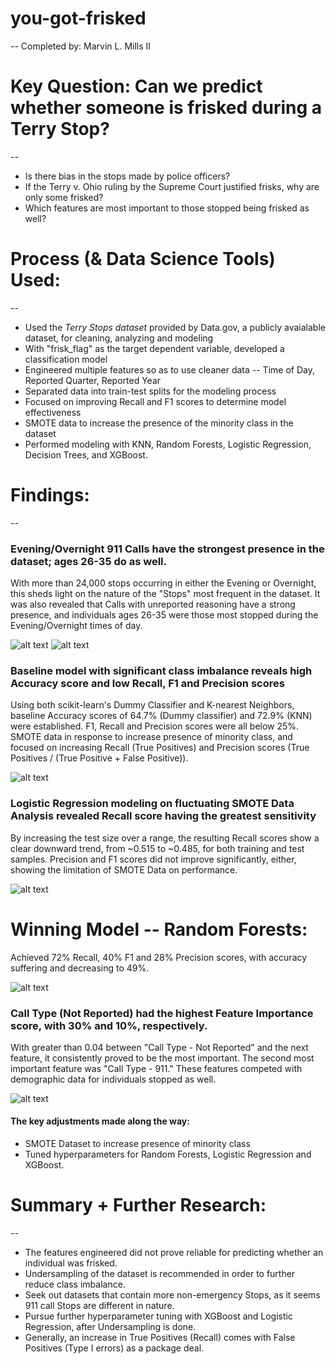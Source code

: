 # you-got-frisked
--
Completed by: Marvin L. Mills II

# Key Question: Can we predict whether someone is frisked during a Terry Stop?
--

<ul>
    <li>Is there bias in the stops made by police officers?</li>
    <li>If the Terry v. Ohio ruling by the Supreme Court justified frisks, why are only some frisked?</li>
    <li>Which features are most important to those stopped being frisked as well?</li>
</ul>


# Process (& Data Science Tools) Used:
--

<ul>
    <li>Used the <i>Terry Stops dataset</i> provided by Data.gov, a publicly avaialable dataset, for cleaning, analyzing and modeling</li>
    <li>With "frisk_flag" as the target dependent variable, developed a classification model</li>
    <li>Engineered multiple features so as to use cleaner data -- Time of Day, Reported Quarter, Reported Year</li>
    <li>Separated data into train-test splits for the modeling process</li>
    <li>Focused on improving Recall and F1 scores to determine model effectiveness</li>
    <li>SMOTE data to increase the presence of the minority class in the dataset</li>
    <li>Performed modeling with KNN, Random Forests, Logistic Regression, Decision Trees, and XGBoost.</li>
</ul>


# Findings:
--

### Evening/Overnight 911 Calls have the strongest presence in the dataset; ages 26-35 do as well.

With more than 24,000 stops occurring in either the Evening or Overnight, this sheds light on the nature of the "Stops" most frequent in the dataset. It was also revealed that Calls with unreported reasoning have a strong presence, and individuals ages 26-35 were those most stopped during the Evening/Overnight times of day.

![alt text](--- "Call-Type-Time-of-Day-Heatmap")
![alt text](--- "Age-Group-Time-of-Day")


### Baseline model with significant class imbalance reveals high Accuracy score and low Recall, F1 and Precision scores

Using both scikit-learn's Dummy Classifier and K-nearest Neighbors, baseline Accuracy scores of 64.7% (Dummy classifier) and 72.9% (KNN) were established. F1, Recall and Precision scores were all below 25%. SMOTE data in response to increase presence of minority class, and focused on increasing Recall (True Positives) and Precision scores (True Positives / (True Positive + False Positive)).

![alt text](--- "Baseline-Model")


### Logistic Regression modeling on fluctuating SMOTE Data Analysis revealed Recall score having the greatest sensitivity

By increasing the test size over a range, the resulting Recall scores show a clear downward trend, from ~0.515 to ~0.485, for both training and test samples. Precision and F1 scores did not improve significantly, either, showing the limitation of SMOTE Data on performance.

![alt text](--- "Logistic-Regression-SMOTE-Date-Results")



# Winning Model -- Random Forests:

Achieved 72% Recall, 40% F1 and 28% Precision scores, with accuracy suffering and decreasing to 49%. 

![alt text](--- "Final-Model-Random-Forests")


### Call Type (Not Reported) had the highest Feature Importance score, with 30% and 10%, respectively.

With greater than 0.04 between "Call Type - Not Reported" and the next feature, it consistently proved to be the most important. The second most important feature was "Call Type - 911." These features competed with demographic data for individuals stopped as well.

![alt text](--- "Feature-Importance-Graphic")


#### The key adjustments made along the way:

<ul>
    <li>SMOTE Dataset to increase presence of minority class</li>
    <li>Tuned hyperparameters for Random Forests, Logistic Regression and XGBoost.</li>
</ul>



# Summary + Further Research:
--

<ul>
    <li>The features engineered did not prove reliable for predicting whether an individual was frisked.</li>
    <li>Undersampling of the dataset is recommended in order to further reduce class imbalance.</li>
    <li>Seek out datasets that contain more non-emergency Stops, as it seems 911 call Stops are different in nature.</li>
    <li>Pursue further hyperparameter tuning with XGBoost and Logistic Regression, after Undersampling is done.</li>
    <li>Generally, an increase in True Positives (Recall) comes with False Positives (Type I errors) as a package deal.</li>
</ul>